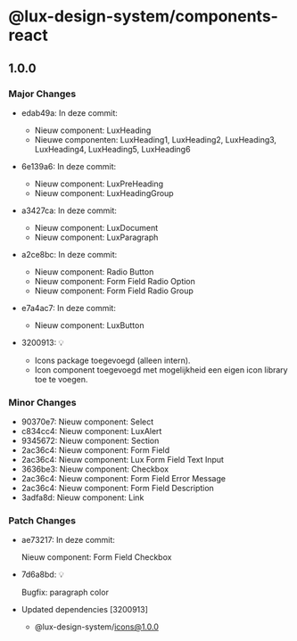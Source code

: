 # @lux-design-system/components-react

## 1.0.0

### Major Changes

- edab49a: In deze commit:

  - Nieuw component: LuxHeading
  - Nieuwe componenten: LuxHeading1, LuxHeading2, LuxHeading3, LuxHeading4, LuxHeading5, LuxHeading6

- 6e139a6: In deze commit:

  - Nieuw component: LuxPreHeading
  - Nieuw component: LuxHeadingGroup

- a3427ca: In deze commit:

  - Nieuw component: LuxDocument
  - Nieuw component: LuxParagraph

- a2ce8bc: In deze commit:

  - Nieuw component: Radio Button
  - Nieuw component: Form Field Radio Option
  - Nieuw component: Form Field Radio Group

- e7a4ac7: In deze commit:

  - Nieuw component: LuxButton

- 3200913: 💡

  - Icons package toegevoegd (alleen intern).
  - Icon component toegevoegd met mogelijkheid een eigen icon library toe te voegen.

### Minor Changes

- 90370e7: Nieuw component: Select
- c834cc4: Nieuw component: LuxAlert
- 9345672: Nieuw component: Section
- 2ac36c4: Nieuw component: Form Field
- 2ac36c4: Nieuw component: Lux Form Field Text Input
- 3636be3: Nieuw component: Checkbox
- 2ac36c4: Nieuw component: Form Field Error Message
- 2ac36c4: Nieuw component: Form Field Description
- 3adfa8d: Nieuw component: Link

### Patch Changes

- ae73217: In deze commit:

  Nieuw component: Form Field Checkbox

- 7d6a8bd: 💡

  Bugfix: paragraph color

- Updated dependencies [3200913]
  - @lux-design-system/icons@1.0.0
